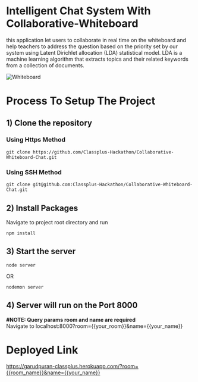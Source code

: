 # Intelligent Chat System With Collaborative-Whiteboard

this application let users to collaborate in real time on the whiteboard and help teachers to address the question based on the priority set by our system using Latent Dirichlet allocation (LDA) statistical model.
LDA is a machine learning algorithm that extracts topics and their related keywords from a collection of documents.

![Whiteboard](https://user-images.githubusercontent.com/72756462/121754132-74e60600-cb31-11eb-8e0e-5b9d3a849eba.jpeg)

# Process To Setup The Project
## 1) Clone the repository
### Using Https Method
```
git clone https://github.com/Classplus-Hackathon/Collaborative-Whiteboard-Chat.git
```
### Using SSH Method
```
git clone git@github.com:Classplus-Hackathon/Collaborative-Whiteboard-Chat.git
```
## 2) Install Packages
Navigate to project root directory and run
```
npm install
```
## 3) Start the server
```
node server
```
OR
```
nodemon server
```
## 4) Server will run on the Port 8000

<b>#NOTE: Query params room and name are required</b><br>
Navigate to localhost:8000?room={{your_room}}&name={{your_name}}

# Deployed Link

https://garudpuran-classplus.herokuapp.com/?room={{room_name}}&name={{your_name}}


